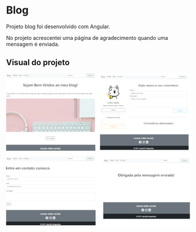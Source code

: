 # Blog
 Projeto blog foi desenvolvido com Angular.
 
 No projeto acrescentei uma página de agradecimento quando uma mensagem é enviada.
 
 ## Visual do projeto
 <p align=center>
  <img src=".github/blog.png">
 </p>



 
